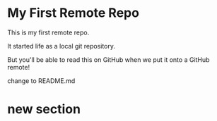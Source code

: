 # My First Remote Repo

This is my first remote repo.

It started life as a local git repository.

But you'll be able to read this on GitHub when we put it onto a GitHub remote!

change to README.md

# new section 
